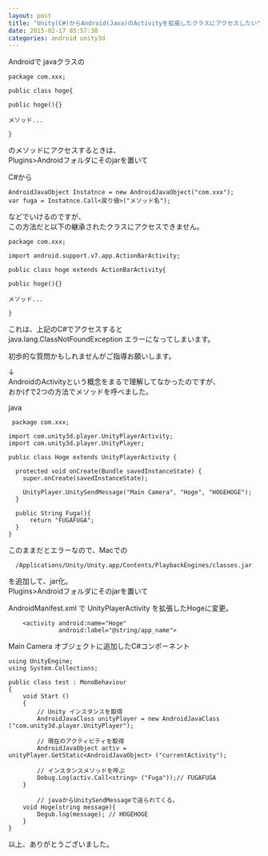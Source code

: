 ```yaml
---
layout: post
title: "Unity(C#)からAndroid(Java)のActivityを拡張したクラスにアクセスしたい"
date: 2015-02-17 05:57:38
categories: android unity3d
---
```

<p>Androidで javaクラスの</p>

<pre><code>package com.xxx;

public class hoge{

public hoge(){}

メソッド...

}
</code></pre>

<p>のメソッドにアクセスするときは、<br>
Plugins>Androidフォルダにそのjarを置いて</p>

<p>C#から</p>

<pre><code>AndroidJavaObject Instatnce = new AndroidJavaObject("com.xxx");
var fuga = Instatnce.Call&lt;戻り値&gt;("メソッド名");
</code></pre>

<p>などでいけるのですが、<br>
この方法だと以下の継承されたクラスにアクセスできません。</p>

<pre><code>package com.xxx;

import android.support.v7.app.ActionBarActivity;

public class hoge extends ActionBarActivity{

public hoge(){}

メソッド...

}
</code></pre>

<p>これは、上記のC#でアクセスすると<br>
java.lang.ClassNotFoundException エラーになってしまいます。</p>

<p>初歩的な質問かもしれませんがご指導お願いします。</p>

<p>↓<br>
AndroidのActivityという概念をまるで理解してなかったのですが、<br>
おかげで2つの方法でメソッドを呼べました。</p>

<p>java </p>

<pre><code> package com.xxx;

import com.unity3d.player.UnityPlayerActivity;
import com.unity3d.player.UnityPlayer;

public class Hoge extends UnityPlayerActivity {

  protected void onCreate(Bundle savedInstanceState) {
    super.onCreate(savedInstanceState);

    UnityPlayer.UnitySendMessage("Main Camera", "Hoge", "HOGEHOGE");
  }

  public String Fuga(){
      return "FUGAFUGA";
  }
}
</code></pre>

<p>このままだとエラーなので、Macでの</p>

<pre><code>  /Applications/Unity/Unity.app/Contents/PlaybackEngines/classes.jar
</code></pre>

<p>を追加して、jar化。<br>
Plugins>Androidフォルダにそのjarを置いて</p>

<p>AndroidManifest.xml で UnityPlayerActivity を拡張したHogeに変更。</p>

<pre><code>    &lt;activity android:name="Hoge"
              android:label="@string/app_name"&gt;
</code></pre>

<p>Main Camera オブジェクトに追加したC#コンポーネント</p>

<pre><code>using UnityEngine;
using System.Collections;

public class test : MonoBehaviour
{
    void Start ()
    {
        // Unity インスタンスを取得
        AndroidJavaClass unityPlayer = new AndroidJavaClass ("com.unity3d.player.UnityPlayer");

        // 現在のアクティビティを取得
        AndroidJavaObject activ = unityPlayer.GetStatic&lt;AndroidJavaObject&gt; ("currentActivity");

        // インスタンスメソッドを呼ぶ
        Debug.Log(activ.Call&lt;string&gt; ("Fuga"));// FUGAFUGA
    }

        // javaからUnitySendMessageで送られてくる。
    void Hoge(string message){
        Degub.log(message); // HOGEHOGE
    }
}
</code></pre>

<p>以上、ありがとうございました。</p>
